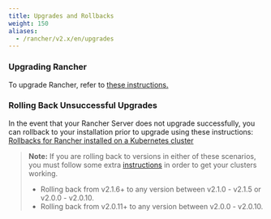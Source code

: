 ```yaml
---
title: Upgrades and Rollbacks
weight: 150
aliases:
  - /rancher/v2.x/en/upgrades
---
```


### Upgrading Rancher

To upgrade Rancher, refer to [these instructions.](./upgrades/)

### Rolling Back Unsuccessful Upgrades

In the event that your Rancher Server does not upgrade successfully, you can rollback to your installation prior to upgrade using these instructions: [Rollbacks for Rancher installed on a Kubernetes cluster](./rollbacks/ha-server-rollbacks)

> **Note:** If you are rolling back to versions in either of these scenarios, you must follow some extra [instructions]({{<baseurl>}}/rancher/v2.x/en/upgrades/rollbacks/) in order to get your clusters working.
>
> - Rolling back from v2.1.6+ to any version between v2.1.0 - v2.1.5 or v2.0.0 - v2.0.10.
> - Rolling back from v2.0.11+ to any version between v2.0.0 - v2.0.10.
